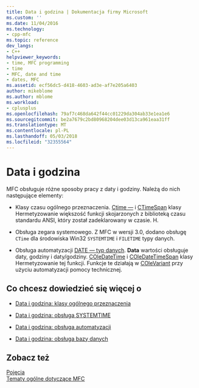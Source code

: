 ```yaml
---
title: Data i godzina | Dokumentacja firmy Microsoft
ms.custom: ''
ms.date: 11/04/2016
ms.technology:
- cpp-mfc
ms.topic: reference
dev_langs:
- C++
helpviewer_keywords:
- time, MFC programming
- time
- MFC, date and time
- dates, MFC
ms.assetid: ecf56dc5-d418-4603-ad3e-af7e205a6403
author: mikeblome
ms.author: mblome
ms.workload:
- cplusplus
ms.openlocfilehash: 79af7c468da642f44cc01229da304ab33e1ea1e6
ms.sourcegitcommit: be2a7679c2bd80968204dee03d13ca961eaa31ff
ms.translationtype: MT
ms.contentlocale: pl-PL
ms.lasthandoff: 05/03/2018
ms.locfileid: "32355564"
---
```

# <a name="date-and-time"></a>Data i godzina
MFC obsługuje różne sposoby pracy z daty i godziny. Należą do nich następujące elementy:  
  
-   Klasy czasu ogólnego przeznaczenia. [Ctime —](../atl-mfc-shared/reference/ctime-class.md) i [CTimeSpan](../atl-mfc-shared/reference/ctimespan-class.md) klasy Hermetyzowanie większość funkcji skojarzonych z biblioteką czasu standardu ANSI, który został zadeklarowany w czasie. H.  
  
-   Obsługa zegara systemowego. Z MFC w wersji 3.0, dodano obsługę `CTime` dla środowiska Win32 `SYSTEMTIME` i `FILETIME` typy danych.  
  
-   Obsługa automatyzacji [DATE — typ danych](../atl-mfc-shared/date-type.md). **Data** wartości obsługuje daty, godziny i daty/godziny. [COleDateTime](../atl-mfc-shared/reference/coledatetime-class.md) i [COleDateTimeSpan](../atl-mfc-shared/reference/coledatetimespan-class.md) klasy Hermetyzowanie tej funkcji. Funkcje te działają w [COleVariant](../mfc/reference/colevariant-class.md) przy użyciu automatyzacji pomocy technicznej.  
  
## <a name="what-do-you-want-to-know-more-about"></a>Co chcesz dowiedzieć się więcej o  
  
-   [Data i godzina: klasy ogólnego przeznaczenia](../atl-mfc-shared/date-and-time-general-purpose-classes.md)  
  
-   [Data i godzina: obsługa SYSTEMTIME](../atl-mfc-shared/date-and-time-systemtime-support.md)  
  
-   [Data i godzina: obsługa automatyzacji](../atl-mfc-shared/date-and-time-automation-support.md)  
  
-   [Data i godzina: obsługa bazy danych](../atl-mfc-shared/date-and-time-database-support.md)  
  
## <a name="see-also"></a>Zobacz też  
 [Pojęcia](../mfc/mfc-concepts.md)   
 [Tematy ogólne dotyczące MFC](../mfc/general-mfc-topics.md)

